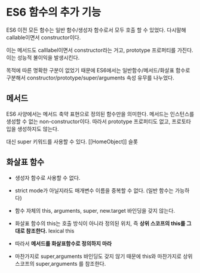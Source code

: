 # ES6 함수의 추가 기능

ES6 이전 모든 함수는 일반 함수/생성자 함수로서 모두 호출 할 수 있었다. 다시말해 callable이면서 constructor이다.

이는 메서드도 calllabel이면서 constructor라는 거고, prototype 프로퍼티를 가진다. 이는 성능적 불이익을 발생시킨다.

목적에 따른 명확한 구분이 없었기 때문에 ES6에서는 일반함수/메서드/화살표 함수로 구분해서 constructor/prototype/super/arguments 속성 유무를 나누었다.

## 메서드

ES6 사양에서는 메서드 축약 표현으로 정의된 함수만을 의미한다. 메서드는 인스턴스를 생성할 수 없는 non-constructor이다. 따라서 prototype 프로퍼티도 없고, 프로토타입을 생성하지도 않는다. 

대신 super 키워드를 사용할 수 있다. [[HomeObject]] 슬롯 





## 화살표 함수

- 생성자 함수로 사용할 수 없다.
- strict mode가 아닐지라도 매개변수 이름을 중복할 수 없다. (일반 함수는 가능하다)
- 함수 자체의 this, arguments, super, new.target 바인딩을 갖지 않는다. 

- 화살표 함수의 this는 호출 방식이 아니라 정의된 위치, 즉 **상위 스코프의 this를 그대로 참조한다.** lexical this

- 따라서 **메서드를 화살표함수로 정의하지 마라**

- 마찬가지로 super,arguments 바인딩도 갖지 않기 때문에 this와 마찬가지로 상위 스코프의 super,arguments 를 참조한다.

